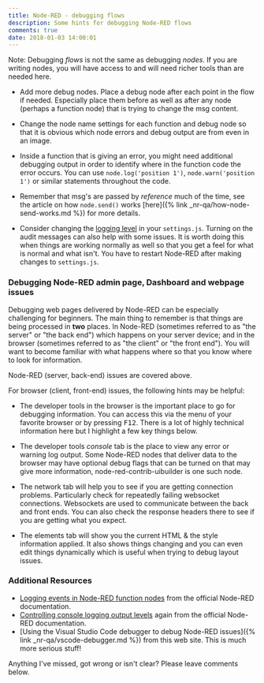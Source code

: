 ```yaml
---
title: Node-RED - debugging flows
description: Some hints for debugging Node-RED flows
comments: true
date: 2018-01-03 14:00:01
---
```


Note: Debugging <i>flows</i> is not the same as debugging <i>nodes</i>.
If you are writing nodes, you will have access to and will need richer tools than are needed here.

* Add more debug nodes. Place a debug node after each point in the flow if needed. Especially place them before as well as after any node   (perhaps a function node) that is trying to change the msg content.

* Change the node name settings for each function and debug node so that it is obvious which node errors and debug output are from even in an image.

* Inside a function that is giving an error, you might need additional debugging output in order to identify where in the function code the error occurs. You can use <code>node.log('position 1')</code>, <code>node.warn('position 1')</code> or similar statements throughout the code.

* Remember that msg's are passed by <i>reference</i> much of the time, see the article on how `node.send()` works [here]({% link _nr-qa/how-node-send-works.md %}) for more details.

* Consider changing the [logging level](https://nodered.org/docs/user-guide/logging) in your `settings.js`. Turning on the audit messages can also help with some issues. It is worth doing this when things are working normally as well so that you get a feel for what is normal and what isn't. You have to restart Node-RED after making changes to `settings.js`.

### Debugging Node-RED admin page, Dashboard and webpage issues

Debugging web pages delivered by Node-RED can be especially challenging for beginners. The main thing to remember is that things are being processed in **two** places. In Node-RED (sometimes referred to as "the server" or "the back end") which happens on your server device; and in the browser (sometimes referred to as "the client" or "the front end"). You will want to become familiar with what happens where so that you know where to look for information.

Node-RED (server, back-end) issues are covered above.

For browser (client, front-end) issues, the following hints may be helpful:

* The developer tools in the browser is the important place to go for debugging information. You can access this via the menu of your favorite browser or by pressing <kbd>F12</kbd>. There is a lot of highly technical information here but I highlight a few key things below.

* The developer tools _console_ tab is the place to view any error or warning log output. Some Node-RED nodes that deliver data to the browser may have optional debug flags that can be turned on that may give more information, node-red-contrib-uibuilder is one such node.

* The network tab will help you to see if you are getting connection problems. Particularly check for repeatedly failing websocket connections. Websockets are used to communicate between the back and front ends. You can also check the response headers there to see if you are getting what you expect.

* The elements tab will show you the current HTML & the style information applied. It also shows things changing and you can even edit things dynamically which is useful when trying to debug layout issues.

### Additional Resources

* [Logging events in Node-RED function nodes](https://nodered.org/docs/writing-functions#logging-events) from the official Node-RED documentation.
* [Controlling console logging output levels](https://nodered.org/docs/user-guide/logging) again from the official Node-RED documentation.
* [Using the Visual Studio Code debugger to debug Node-RED issues]({% link _nr-qa/vscode-debugger.md %}) from this web site. This is much more serious stuff!

Anything I've missed, got wrong or isn't clear? Please leave comments below.
